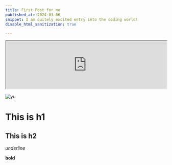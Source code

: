 ```yaml
---
title: First Post for me
published_at: 2024-03-06
snippet: I am quitely excited entry into the coding world!
disable_html_sanitization: true

---
```

<iframe src="https://editor.p5js.org/Lily-02/full/AYaQXuyi6" width="100%"></iframe>

![yu](/24/yu.jpg)


# This is h1

## This is h2

_underline_

**bold**
